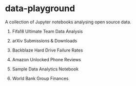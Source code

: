# data-playground
A collection of Jupyter notebooks analysing open source data.

1. Fifa18 Ultimate Team Data Analysis

2. arXiv Submissions & Downloads

3. Backblaze Hard Drive Failure Rates

4. Amazon Unlocked Phone Reviews

5. Sample Data Analytics Notebook

6. World Bank Group Finances
